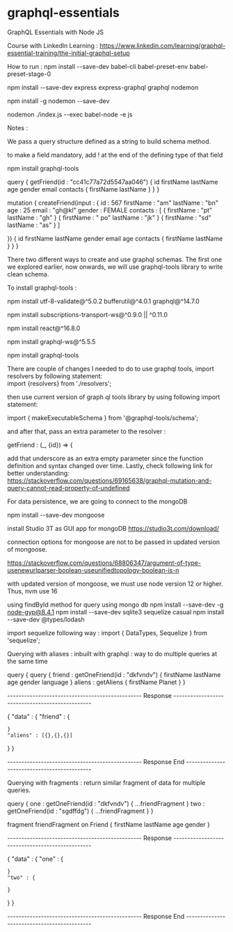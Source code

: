 # graphql-essentials
GraphQL Essentials with Node JS

Course with Linkedln Learning : 
https://www.linkedin.com/learning/graphql-essential-training/the-initial-graphql-setup

How to run : 
npm install --save-dev babel-cli babel-preset-env babel-preset-stage-0

npm install --save-dev express express-graphql graphql nodemon

npm install -g nodemon --save-dev 

nodemon ./index.js --exec babel-node -e js

Notes :

We pass a query structure defined as a string to build schema method.

to make a field mandatory, add ! at the end of the defining type of that field


npm install graphql-tools



query {
  getFriend(id : "cc41c77a72d5547aa046") {
    id
    firstName
    lastName
    age
    gender
    email
    contacts {
      firstName
      lastName
    }
  }
}

mutation {
  createFriend(input : {
    id : 567
    firstName : "am"
    lastName : "bn"
    age : 25
    email : "gh@kl"
    gender : FEMALE
    contacts : [
      {
        firstName : "pt"
        lastName : "gh"
      }
      {
        firstName : " po"
        lastName : "jk"
      }
      {
        firstName : "sd"
        lastName : "as"
      }
    ]
    
  }) {
    id
    firstName
    lastName
    gender
    email
    age
    contacts {
      firstName
      lastName
    }
  }
}


There two different ways to create and use graphql schemas.
The first one we explored earlier, now onwards, we will use graphql-tools library to write clean schema.

To install graphql-tools : 

npm install utf-8-validate@^5.0.2 bufferutil@^4.0.1 graphql@^14.7.0

npm install subscriptions-transport-ws@^0.9.0 || ^0.11.0

npm install react@^16.8.0

npm install graphql-ws@^5.5.5

npm install graphql-tools

There are couple of changes I needed to do to use graphql tools, import resolvers by following statement:  
import {resolvers} from './resolvers'; 

then use current version of graph ql tools library by using following import statement:  

import { makeExecutableSchema } from '@graphql-tools/schema'; 

and after that,  pass an extra parameter to the resolver :  

getFriend : (_, {id}) => { 
    
add that underscore as an extra empty parameter since the function definition and syntax changed over time.  Lastly, check following link for better understanding:  https://stackoverflow.com/questions/69165638/graphql-mutation-and-query-cannot-read-property-of-undefined


For data persistence, we are going to connect to the mongoDB

npm install --save-dev mongoose

install Studio 3T as GUI app for mongoDB
https://studio3t.com/download/

connection options for mongoose are not to be passed in updated version of mongoose.

https://stackoverflow.com/questions/68806347/argument-of-type-usenewurlparser-boolean-useunifiedtopology-boolean-is-n 

with updated version of mongoose, we must use node version 12 or higher.
Thus, 
nvm use 16

using findById method for query using mongo db
npm install --save-dev -g node-gyp@8.4.1
npm install --save-dev sqlite3 sequelize casual
npm install --save-dev @types/lodash

import sequelize following way : 
import { DataTypes, Sequelize } from 'sequelize';


Querying with aliases : inbuilt with graphql : way to do multiple queries at the same time 

query {
  query { 
  friend : getOneFriend(id : "dkfvndv") {
    firstName
    lastName
    age
    gender
    language
  }
  aliens : getAliens {
    firstName
    Planet
  }
}

------------------------------------------------ Response ------------------------------------------------

{
  "data" : {
    "friend" : {

    }
    "aliens" : [{},{},{}]
  } 
}

------------------------------------------------ Response End --------------------------------------------




Querying with fragments : return similar fragment of data for multiple queries. 

query { 
  one : getOneFriend(id : "dkfvndv") {
    ...friendFragment
  }
  two : getOneFriend(id : "sgdffdg") {
    ...friendFragment
  }
}

fragment friendFragment on Friend {
  firstName
  lastName
  age
  gender
}

------------------------------------------------ Response ------------------------------------------------

{
  "data" : {
    "one" : {
      
    }
    "two" : {

    }
  } 
}

------------------------------------------------ Response End --------------------------------------------

